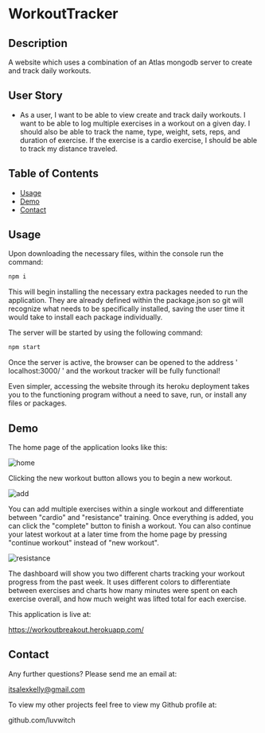 # WorkoutTracker

## Description

A website which uses a combination of an Atlas mongodb server to create and track daily workouts.

## User Story

* As a user, I want to be able to view create and track daily workouts. I want to be able to log multiple exercises in a workout on a given day. I should also be able to track the name, type, weight, sets, reps, and duration of exercise. If the exercise is a cardio exercise, I should be able to track my distance traveled.


## Table of Contents
* [Usage](#usage)
* [Demo](#demo)
* [Contact](#contact)

## Usage

Upon downloading the necessary files, within the console run the command: 
```bash
npm i
```
This will begin installing the necessary extra packages needed to run the application. They are already defined within the package.json so git will recognize what needs to be specifically installed, saving the user time it would take to install each package individually.

The server will be started by using the following command:

```bash
npm start
```
Once the server is active, the browser can be opened to the address ' localhost:3000/ ' and the workout tracker will be fully functional!

Even simpler, accessing the website through its heroku deployment takes you to the functioning program without a need to save, run, or install any files or packages.


## Demo

The home page of the application looks like this:

![home]()

Clicking the new workout button allows you to begin a new workout.

![add]()

You can add multiple exercises within a single workout and differentiate between "cardio" and "resistance" training. Once everything is added, you can click the "complete" button to finish a workout. You can also continue your latest workout at a later time from the home page by pressing "continue workout" instead of "new workout".

![resistance]()

The dashboard will show you two different charts tracking your workout progress from the past week. It uses different colors to differentiate between exercises and charts how many minutes were spent on each exercise overall, and how much weight was lifted total for each exercise.


This application is live at: 

https://workoutbreakout.herokuapp.com/


## Contact

Any further questions? Please send me an email at:

itsalexkelly@gmail.com

To view my other projects feel free to view my Github profile at:

github.com/luvwitch